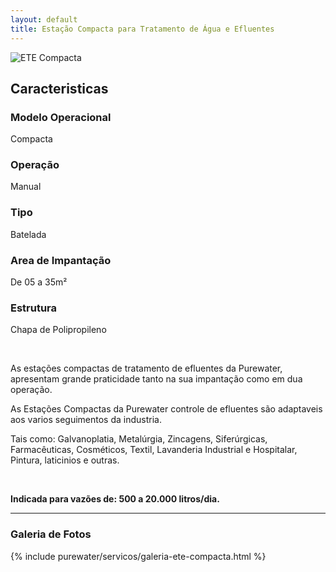 ```yaml
---
layout: default
title: Estação Compacta para Tratamento de Água e Efluentes
---
```


<img class="img-responsive pull-right" src="../../website/images/estacao_compacta.jpg" alt="ETE Compacta">

## Caracteristicas

### Modelo Operacional
Compacta

### Operação
Manual
    
### Tipo
Batelada

### Area de Impantação
De 05 a 35m²

### Estrutura
Chapa de Polipropileno


<br>

As estações compactas de tratamento de efluentes da Purewater, apresentam grande praticidade tanto na sua impantação como em dua operação.

As Estações Compactas da Purewater controle de efluentes são adaptaveis aos varios seguimentos da industria.

Tais como: Galvanoplatia, Metalúrgia, Zincagens, Siferúrgicas, Farmacêuticas, Cosméticos, Textil, Lavanderia Industrial e Hospitalar, Pintura, laticinios e outras.

<br>

**Indicada para vazões de: 500 a 20.000 litros/dia.**

---

### Galeria de Fotos

{% include purewater/servicos/galeria-ete-compacta.html %}
